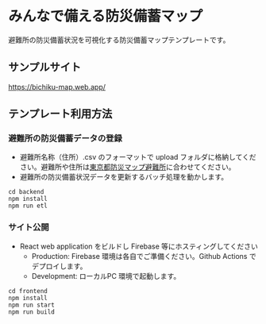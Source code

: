 # みんなで備える防災備蓄マップ

避難所の防災備蓄状況を可視化する防災備蓄マップテンプレートです。

## サンプルサイト

https://bichiku-map.web.app/

## テンプレート利用方法

### 避難所の防災備蓄データの登録

- 避難所名称（住所）.csv のフォーマットで upload フォルダに格納してください。避難所や住所は[東京都防災マップ避難所](https://catalog.data.metro.tokyo.lg.jp/dataset/t000003d0000000093)に合わせてください。
- 避難所の防災備蓄状況データを更新するバッチ処理を動かします。

```
cd backend
npm install
npm run etl
```

### サイト公開

- React web application をビルドし Firebase 等にホスティングしてください
    - Production: Firebase 環境は各自でご準備ください。Github Actions でデプロイします。
    - Development: ローカルPC 環境で起動します。

```
cd frontend
npm install
npm run start
npm run build
```
